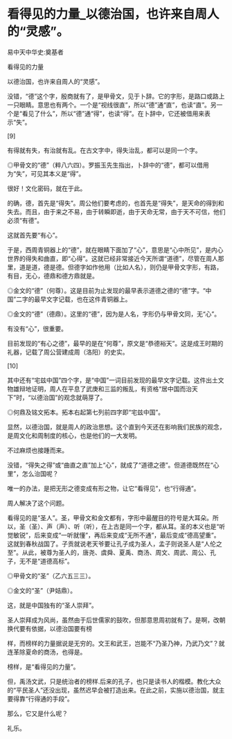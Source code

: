 # 看得见的力量_以德治国，也许来自周人的“灵感”。

易中天中华史:奠基者

看得见的力量

以德治国，也许来自周人的“灵感”。

没错，“德”这个字，殷商就有了，是甲骨文，见于卜辞。它的字形，是路口或路上一只眼睛。意思也有两个。一个是“视线很直”，所以“德”通“直”，也读“直”。另一个是“看见了什么”，所以“德”通“得”，也读“得”。在卜辞中，它还被借用来表示“失”。

[9]

有得就有失，有治就有乱。在古文字中，得失治乱，都可以是同一个字。

◎甲骨文的“德”（粹八六四）。罗振玉先生指出，卜辞中的“德”，都可以借用为“失”，可见其本义是“得”。

很好！文化密码，就在于此。

的确，德，首先是“得失”。周公他们要考虑的，也首先是“得失”，是天命的得到和失去。而且，由于来之不易，由于转瞬即逝，由于天命无常，由于天不可信，他们必须“有德”。

这就首先要“有心”。

于是，西周青铜器上的“德”，就在眼睛下面加了“心”，意思是“心中所见”，是内心世界的得失和曲直，即“心得”。这就已经非常接近今天所谓“道德”，尽管在周人那里，道是道，德是德。但德字如作他用（比如人名），则仍是甲骨文字形，有路，有目，无心，德鼎和德方鼎就是。

◎金文的“德”（何尊）。这是目前为止发现的最早表示道德之德的“德”字。“中国”二字的最早文字记载，也在这件青铜器上。

◎金文的“德”（德鼎）。这里的“德”，因为是人名，字形仍与甲骨文同，无“心”。

有没有“心”，很重要。

目前发现的“有心之德”，最早的是在“何尊”，原文是“恭德裕天”。这是成王时期的礼器，记载了周公营建成周（洛阳）的史实。

[10]

其中还有“宅兹中国”四个字，是“中国”一词目前发现的最早文字记载。这件出土文物雄辩地证明，周人在平息了武庚和三监的叛乱，有资格“居中国而治天下”时，“以德治国”的观念就萌芽了。

◎何鼎及铭文拓本。拓本右起第七列前四字即“宅兹中国”。

显然，以德治国，就是周人的政治思想。这个直到今天还在影响我们民族的观念，是周文化和周制度的核心，也是他们的一大发明。

不过麻烦也接踵而来。

没错，“得失之得”或“曲直之直”加上“心”，就成了“道德之德”。但道德既然在“心里”，怎么治国呢？

唯一的办法，是把无形之德变成有形之物，让它“看得见”，也“行得通”。

周人解决了这个问题。

看得见的是“圣人”。圣，甲骨文和金文都有，字形中最醒目的符号是大耳朵。所以，圣（圣）、声（声）、听（听），在上古是同一个字，都从耳。圣的本义也是“听觉敏锐”，后来变成“一听就懂”，再后来变成“无所不通”，最后变成“德高望重”。这就到春秋战国了。子贡就说老天爷要让孔子成为圣人，孟子则说圣人是“人伦之至”。从此，被尊为圣人的，唐尧、虞舜、夏禹、商汤、周文、周武、周公、孔子，无不是“道德高标”。

◎甲骨文的“圣”（乙六五三三）。

◎金文的“圣”（尹姞鼎）。

这，就是中国独有的“圣人崇拜”。

圣人崇拜成为风尚，虽然由于后世儒家的鼓吹，但那意思周初就有了。是啊，改朝换代要有依据，以德治国要有榜

样，而榜样的力量据说是无穷的。文王和武王，岂能不“乃圣乃神，乃武乃文”？就连革除夏命的商汤，也得是。

榜样，是“看得见的力量”。

但，禹汤文武，只是统治者的榜样.后来的孔子，也只是读书人的楷模。教化大众的“平民圣人”还没出现，虽然迟早会被打造出来。在此之前，实施以德治国，就主要得靠“行得通的手段”。

那么，它又是什么呢？

礼乐。